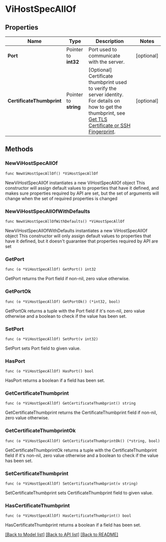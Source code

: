 # ViHostSpecAllOf

## Properties

Name | Type | Description | Notes
------------ | ------------- | ------------- | -------------
**Port** | Pointer to **int32** | Port used to communicate with the server. | [optional] 
**CertificateThumbprint** | Pointer to **string** | [Optional] Certificate thumbprint used to verify the server identity. For details on how to get the thumbprint, see [Get TLS Certificate or SSH Fingerprint](#operation/GetConnectionCertificate).  | [optional] 

## Methods

### NewViHostSpecAllOf

`func NewViHostSpecAllOf() *ViHostSpecAllOf`

NewViHostSpecAllOf instantiates a new ViHostSpecAllOf object
This constructor will assign default values to properties that have it defined,
and makes sure properties required by API are set, but the set of arguments
will change when the set of required properties is changed

### NewViHostSpecAllOfWithDefaults

`func NewViHostSpecAllOfWithDefaults() *ViHostSpecAllOf`

NewViHostSpecAllOfWithDefaults instantiates a new ViHostSpecAllOf object
This constructor will only assign default values to properties that have it defined,
but it doesn't guarantee that properties required by API are set

### GetPort

`func (o *ViHostSpecAllOf) GetPort() int32`

GetPort returns the Port field if non-nil, zero value otherwise.

### GetPortOk

`func (o *ViHostSpecAllOf) GetPortOk() (*int32, bool)`

GetPortOk returns a tuple with the Port field if it's non-nil, zero value otherwise
and a boolean to check if the value has been set.

### SetPort

`func (o *ViHostSpecAllOf) SetPort(v int32)`

SetPort sets Port field to given value.

### HasPort

`func (o *ViHostSpecAllOf) HasPort() bool`

HasPort returns a boolean if a field has been set.

### GetCertificateThumbprint

`func (o *ViHostSpecAllOf) GetCertificateThumbprint() string`

GetCertificateThumbprint returns the CertificateThumbprint field if non-nil, zero value otherwise.

### GetCertificateThumbprintOk

`func (o *ViHostSpecAllOf) GetCertificateThumbprintOk() (*string, bool)`

GetCertificateThumbprintOk returns a tuple with the CertificateThumbprint field if it's non-nil, zero value otherwise
and a boolean to check if the value has been set.

### SetCertificateThumbprint

`func (o *ViHostSpecAllOf) SetCertificateThumbprint(v string)`

SetCertificateThumbprint sets CertificateThumbprint field to given value.

### HasCertificateThumbprint

`func (o *ViHostSpecAllOf) HasCertificateThumbprint() bool`

HasCertificateThumbprint returns a boolean if a field has been set.


[[Back to Model list]](../README.md#documentation-for-models) [[Back to API list]](../README.md#documentation-for-api-endpoints) [[Back to README]](../README.md)


